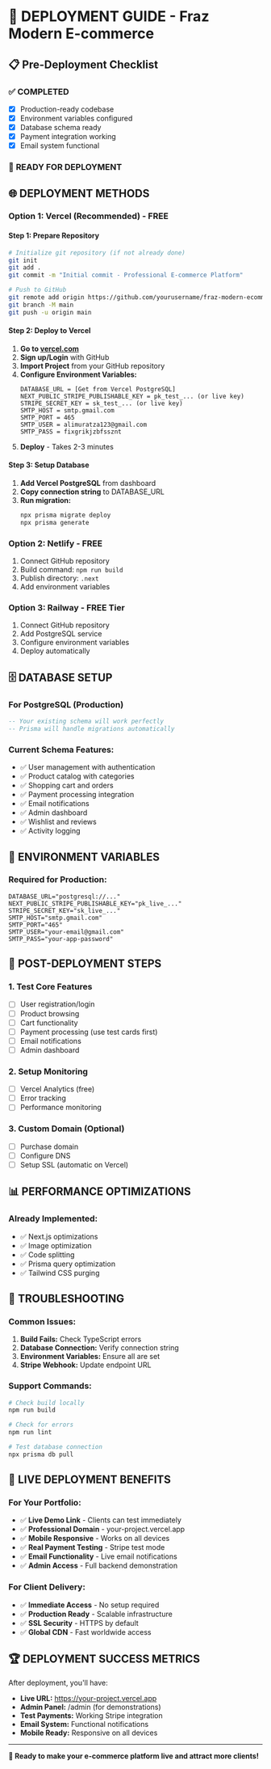 # 🚀 DEPLOYMENT GUIDE - Fraz Modern E-commerce

## 📋 Pre-Deployment Checklist

### ✅ **COMPLETED**
- [x] Production-ready codebase
- [x] Environment variables configured
- [x] Database schema ready
- [x] Payment integration working
- [x] Email system functional

### 🔧 **READY FOR DEPLOYMENT**

## 🌐 **DEPLOYMENT METHODS**

### **Option 1: Vercel (Recommended) - FREE**

#### **Step 1: Prepare Repository**
```bash
# Initialize git repository (if not already done)
git init
git add .
git commit -m "Initial commit - Professional E-commerce Platform"

# Push to GitHub
git remote add origin https://github.com/yourusername/fraz-modern-ecommerce.git
git branch -M main
git push -u origin main
```

#### **Step 2: Deploy to Vercel**
1. **Go to [vercel.com](https://vercel.com)**
2. **Sign up/Login** with GitHub
3. **Import Project** from your GitHub repository
4. **Configure Environment Variables:**
   ```
   DATABASE_URL = [Get from Vercel PostgreSQL]
   NEXT_PUBLIC_STRIPE_PUBLISHABLE_KEY = pk_test_... (or live key)
   STRIPE_SECRET_KEY = sk_test_... (or live key)
   SMTP_HOST = smtp.gmail.com
   SMTP_PORT = 465
   SMTP_USER = alimuratza123@gmail.com
   SMTP_PASS = fixgrikjzbfssznt
   ```
5. **Deploy** - Takes 2-3 minutes

#### **Step 3: Setup Database**
1. **Add Vercel PostgreSQL** from dashboard
2. **Copy connection string** to DATABASE_URL
3. **Run migration:**
   ```bash
   npx prisma migrate deploy
   npx prisma generate
   ```

### **Option 2: Netlify - FREE**
1. Connect GitHub repository
2. Build command: `npm run build`
3. Publish directory: `.next`
4. Add environment variables

### **Option 3: Railway - FREE Tier**
1. Connect GitHub repository
2. Add PostgreSQL service
3. Configure environment variables
4. Deploy automatically

## 🗄️ **DATABASE SETUP**

### **For PostgreSQL (Production)**
```sql
-- Your existing schema will work perfectly
-- Prisma will handle migrations automatically
```

### **Current Schema Features:**
- ✅ User management with authentication
- ✅ Product catalog with categories
- ✅ Shopping cart and orders
- ✅ Payment processing integration
- ✅ Email notifications
- ✅ Admin dashboard
- ✅ Wishlist and reviews
- ✅ Activity logging

## 🔑 **ENVIRONMENT VARIABLES**

### **Required for Production:**
```env
DATABASE_URL="postgresql://..."
NEXT_PUBLIC_STRIPE_PUBLISHABLE_KEY="pk_live_..."
STRIPE_SECRET_KEY="sk_live_..."
SMTP_HOST="smtp.gmail.com"
SMTP_PORT="465"
SMTP_USER="your-email@gmail.com"
SMTP_PASS="your-app-password"
```

## 🚀 **POST-DEPLOYMENT STEPS**

### **1. Test Core Features**
- [ ] User registration/login
- [ ] Product browsing
- [ ] Cart functionality
- [ ] Payment processing (use test cards first)
- [ ] Email notifications
- [ ] Admin dashboard

### **2. Setup Monitoring**
- [ ] Vercel Analytics (free)
- [ ] Error tracking
- [ ] Performance monitoring

### **3. Custom Domain (Optional)**
- [ ] Purchase domain
- [ ] Configure DNS
- [ ] Setup SSL (automatic on Vercel)

## 📊 **PERFORMANCE OPTIMIZATIONS**

### **Already Implemented:**
- ✅ Next.js optimizations
- ✅ Image optimization
- ✅ Code splitting
- ✅ Prisma query optimization
- ✅ Tailwind CSS purging

## 🔧 **TROUBLESHOOTING**

### **Common Issues:**
1. **Build Fails:** Check TypeScript errors
2. **Database Connection:** Verify connection string
3. **Environment Variables:** Ensure all are set
4. **Stripe Webhook:** Update endpoint URL

### **Support Commands:**
```bash
# Check build locally
npm run build

# Check for errors
npm run lint

# Test database connection
npx prisma db pull
```

## 🎯 **LIVE DEPLOYMENT BENEFITS**

### **For Your Portfolio:**
- ✅ **Live Demo Link** - Clients can test immediately
- ✅ **Professional Domain** - your-project.vercel.app
- ✅ **Mobile Responsive** - Works on all devices
- ✅ **Real Payment Testing** - Stripe test mode
- ✅ **Email Functionality** - Live email notifications
- ✅ **Admin Access** - Full backend demonstration

### **For Client Delivery:**
- ✅ **Immediate Access** - No setup required
- ✅ **Production Ready** - Scalable infrastructure
- ✅ **SSL Security** - HTTPS by default
- ✅ **Global CDN** - Fast worldwide access

## 🏆 **DEPLOYMENT SUCCESS METRICS**

After deployment, you'll have:
- **Live URL:** https://your-project.vercel.app
- **Admin Panel:** /admin (for demonstrations)
- **Test Payments:** Working Stripe integration
- **Email System:** Functional notifications
- **Mobile Ready:** Responsive on all devices

---

**🎉 Ready to make your e-commerce platform live and attract more clients!**
